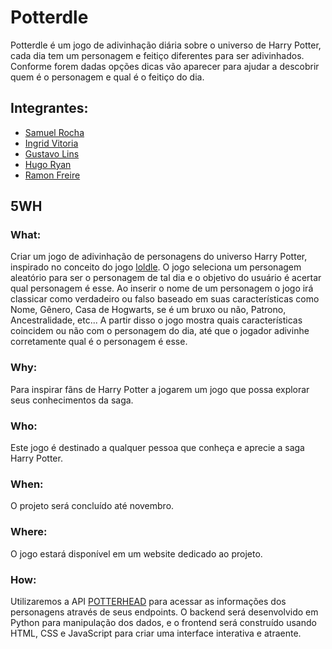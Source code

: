 # Potterdle
Potterdle é um jogo de adivinhação diária sobre o universo de Harry Potter, cada dia tem um personagem e feitiço diferentes para ser adivinhados. Conforme forem dadas opções dicas vão aparecer para ajudar a descobrir quem é o personagem e qual é o feitiço do dia.

## Integrantes:
- [Samuel Rocha](https://github.com/Samtlokomemo/)
- [Ingrid Vitoria](https://github.com/Dorginha)
- [Gustavo Lins](https://github.com/BABABEA-0)
- [Hugo Ryan](https://github.com/hugo-ryan37)
- [Ramon Freire](https://github.com/SuperFrioPolar)

## 5WH

### What: 
Criar um jogo de adivinhação de personagens do universo Harry Potter, inspirado no conceito do jogo [loldle](https://loldle.net/). O jogo seleciona um personagem aleatório para ser o personagem de tal dia e o objetivo do usuário é acertar qual personagem é esse. Ao inserir o nome de um personagem o jogo irá classicar como verdadeiro ou falso baseado em suas características como Nome, Gênero, Casa de Hogwarts, se é um bruxo ou não, Patrono, Ancestralidade, etc... A partir disso o jogo mostra quais características coincidem ou não com o personagem do dia, até que o jogador adivinhe corretamente qual é o personagem é esse.

### Why: 
Para inspirar fãns de Harry Potter a jogarem um jogo que possa explorar seus conhecimentos da saga.

### Who: 
Este jogo é destinado a qualquer pessoa que conheça e aprecie a saga Harry Potter.

### When: 
O projeto será concluído até novembro.

### Where: 
O jogo estará disponível em um website dedicado ao projeto.

### How: 
Utilizaremos a API [POTTERHEAD](https://potterhead-api.vercel.app/) para acessar as informações dos personagens através de seus endpoints. O backend será desenvolvido em Python para manipulação dos dados, e o frontend será construído usando HTML, CSS e JavaScript para criar uma interface interativa e atraente.
